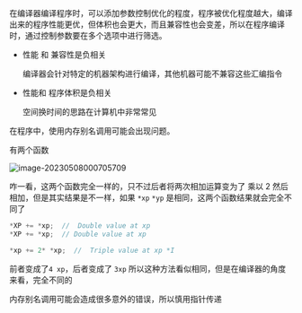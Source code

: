 在编译器编译程序时，可以添加参数控制优化的程度，程序被优化程度越大，编译出来的程序性能更优，但体积也会更大，而且兼容性也会变差，所以在程序编译时，通过控制参数要在多个选项中进行筛选。

- 性能 和 兼容性是负相关

	编译器会针对特定的机器架构进行编译，其他机器可能不兼容这些汇编指令

- 性能和 程序体积是负相关

	空间换时间的思路在计算机中非常常见

在程序中，使用内存别名调用可能会出现问题。

有两个函数

![image-20230508000705709](https://typra-pictures.oss-cn-beijing.aliyuncs.com/imgs/image-20230508000705709.png)

咋一看，这两个函数完全一样的，只不过后者将两次相加运算变为了 乘以 2 然后相加，但是其实结果是不一样，如果 `*xp` `*yp` 是相同，这两个函数结果就会完全不同了

```cpp
*XP += *xp;  //  Double value at xp
*XP += *xp;  // Double value at xp

*xp += 2* *xp;  //  Triple value at xp *I
```

前者变成了`4 xp`，后者变成了 `3xp`  所以这种方法看似相同，但是在编译器的角度来看，完全不同的

内存别名调用可能会造成很多意外的错误，所以慎用指针传递
